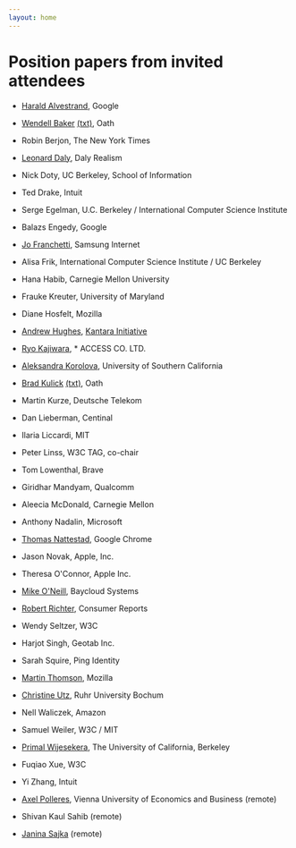 ```yaml
---
layout: home
---
```


# Position papers from invited attendees

* [Harald Alvestrand](https://www.w3.org/Privacy/permissions-ws-2018/papers/harald-alvestrand.html),	Google
* [Wendell Baker](https://www.w3.org/Privacy/permissions-ws-2018/papers/brad-kulick.pdf) [(txt)](https://www.w3.org/Privacy/permissions-ws-2018/papers/brad-kulick.txt), Oath
* Robin Berjon, The New York Times
* [Leonard Daly](https://www.w3.org/Privacy/permissions-ws-2018/papers/leonard-daly.html),	Daly Realism
* Nick Doty,	UC Berkeley, School of Information
* Ted Drake, Intuit
* Serge Egelman, U.C. Berkeley / International Computer Science Institute
* Balazs Engedy, Google
* [Jo Franchetti](https://medium.com/samsung-internet-dev/a-crisis-of-permissions-80cf3b2c802e), Samsung Internet
* Alisa Frik, International Computer Science Institute / UC Berkeley
* Hana Habib, Carnegie Mellon University
* Frauke Kreuter, University of Maryland
* Diane Hosfelt, Mozilla
* [Andrew Hughes](https://www.w3.org/Privacy/permissions-ws-2018/papers/andrew-hughes-kantara.md), [Kantara Initiative](kantarainitiative.org)
* [Ryo Kajiwara](https://www.w3.org/Privacy/permissions-ws-2018/papers/ryo-kajiwara.md),	* ACCESS CO. LTD.
* [Aleksandra Korolova](https://www.w3.org/Privacy/permissions-ws-2018/papers/aleksandra-korolova.html),	University of Southern California
* [Brad Kulick](https://www.w3.org/Privacy/permissions-ws-2018/papers/brad-kulick.pdf) [(txt)](https://www.w3.org/Privacy/permissions-ws-2018/papers/brad-kulick.txt),	Oath
* Martin Kurze, Deutsche Telekom
* Dan Lieberman, Centinal
* Ilaria Liccardi, MIT
* Peter Linss,	W3C TAG, co-chair
* Tom Lowenthal, Brave
* Giridhar Mandyam,	Qualcomm
* Aleecia McDonald, Carnegie Mellon
* Anthony Nadalin,	Microsoft
* [Thomas Nattestad](https://www.w3.org/Privacy/permissions-ws-2018/papers/thomas-nattestad.pdf), Google Chrome
* Jason Novak, Apple, Inc.
* Theresa O'Connor,	Apple Inc.
* [Mike O'Neill](https://www.w3.org/Privacy/permissions-ws-2018/papers/mike-oneil.txt),	Baycloud Systems
* [Robert Richter](https://www.w3.org/Privacy/permissions-ws-2018/papers/robert-richter.pdf),	Consumer Reports
* Wendy Seltzer, W3C	
* Harjot Singh, Geotab Inc.
* Sarah Squire,	Ping Identity
* [Martin Thomson](https://www.w3.org/Privacy/permissions-ws-2018/papers/martin-thomson.pdf), Mozilla
* [Christine Utz](https://www.w3.org/Privacy/permissions-ws-2018/papers/christine-utz.txt),	Ruhr University Bochum
* Nell Waliczek, Amazon
* Samuel Weiler, W3C / MIT
* [Primal Wijesekera](https://www.w3.org/Privacy/permissions-ws-2018/papers/primal-wijesekera.txt),	The University of California, Berkeley
* Fuqiao Xue, W3C
* Yi Zhang, Intuit

* [Axel Polleres](https://www.w3.org/Privacy/permissions-ws-2018/papers/axel-polleres.pdf),  Vienna University of Economics and Business  (remote)
* Shivan Kaul Sahib (remote)
* [Janina Sajka](https://www.w3.org/Privacy/permissions-ws-2018/papers/janina-sajka.html) (remote)

